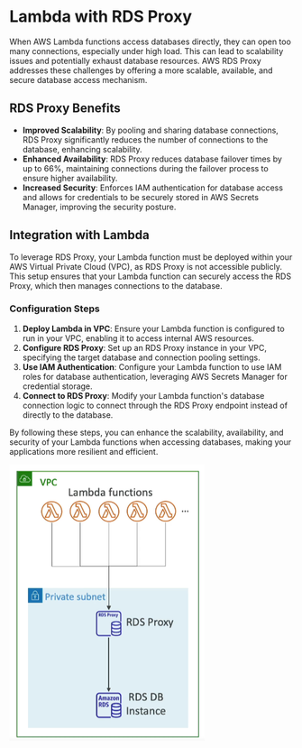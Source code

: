 # Lambda with RDS Proxy

When AWS Lambda functions access databases directly, they can open too many connections, especially under high load. This can lead to scalability issues and potentially exhaust database resources. AWS RDS Proxy addresses these challenges by offering a more scalable, available, and secure database access mechanism.

## RDS Proxy Benefits

- **Improved Scalability**: By pooling and sharing database connections, RDS Proxy significantly reduces the number of connections to the database, enhancing scalability.
- **Enhanced Availability**: RDS Proxy reduces database failover times by up to 66%, maintaining connections during the failover process to ensure higher availability.
- **Increased Security**: Enforces IAM authentication for database access and allows for credentials to be securely stored in AWS Secrets Manager, improving the security posture.

## Integration with Lambda

To leverage RDS Proxy, your Lambda function must be deployed within your AWS Virtual Private Cloud (VPC), as RDS Proxy is not accessible publicly. This setup ensures that your Lambda function can securely access the RDS Proxy, which then manages connections to the database.

### Configuration Steps

1. **Deploy Lambda in VPC**: Ensure your Lambda function is configured to run in your VPC, enabling it to access internal AWS resources.
2. **Configure RDS Proxy**: Set up an RDS Proxy instance in your VPC, specifying the target database and connection pooling settings.
3. **Use IAM Authentication**: Configure your Lambda function to use IAM roles for database authentication, leveraging AWS Secrets Manager for credential storage.
4. **Connect to RDS Proxy**: Modify your Lambda function's database connection logic to connect through the RDS Proxy endpoint instead of directly to the database.

By following these steps, you can enhance the scalability, availability, and security of your Lambda functions when accessing databases, making your applications more resilient and efficient.

![Lambda with RDS Proxy](../z_resources/images/lambda/lambda-rds-proxy.png)
